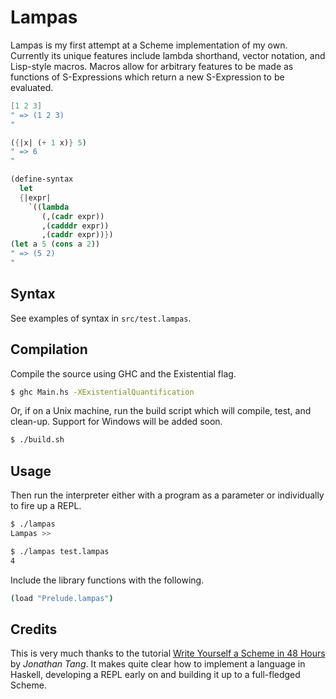 Lampas
======
Lampas is my first attempt at a Scheme implementation of my own. Currently its unique features include lambda shorthand, vector notation, and Lisp-style macros. Macros allow for arbitrary features to be made as functions of S-Expressions which return a new S-Expression to be evaluated.

```scheme
[1 2 3]
" => (1 2 3)
"

({|x| (+ 1 x)} 5)
" => 6
"

(define-syntax 
  let 
  {|expr| 
    `((lambda 
       (,(cadr expr)) 
       ,(cadddr expr)) 
       ,(caddr expr))})
(let a 5 (cons a 2))
" => (5 2)
"
```

Syntax
------
See examples of syntax in `src/test.lampas`.

Compilation
-----------
Compile the source using GHC and the Existential flag.

```sh
$ ghc Main.hs -XExistentialQuantification
```

Or, if on a Unix machine, run the build script which will compile, test, and clean-up. Support for Windows will be added soon.

```sh
$ ./build.sh
```

Usage
-----
Then run the interpreter either with a program as a parameter or individually to fire up a REPL.

```sh
$ ./lampas
Lampas >>
```

```sh
$ ./lampas test.lampas
4
```

Include the library functions with the following.

```sh
(load "Prelude.lampas")
```

Credits
-------
This is very much thanks to the tutorial [Write Yourself a Scheme in 48 Hours](http://en.wikibooks.org/wiki/Write_Yourself_a_Scheme_in_48_Hours) by *Jonathan Tang*. It makes quite clear how to implement a language in Haskell, developing a REPL early on and building it up to a full-fledged Scheme.